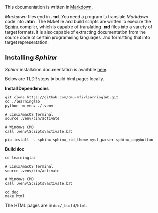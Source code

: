 This documentation is written in [Markdown][url01].

_Markdown_ files end in **.md**. You need a program to translate _Markdown_ code into **.html**. The Makefile and build scripts are written to execute the [Sphinx][url02] compiler, which is capable of translating **.md** files into a variety of target formats. It is also capable of extracting documentation from the source code of certain programming languages, and formatting that into
target representation.

## Installing _Sphinx_

_Sphinx_ installation documentation is available [here][url03].

Below are TLDR steps to build html pages locally.

**Install Dependencies**
```
git clone https://github.com/cmu-mfi/learninglab.git
cd ./learninglab
python -m venv ./.venv

# Linux/macOS Terminal
source .venv/bin/activate

# Windows CMD
call .venv\Scripts\activate.bat

pip install -U sphinx sphinx_rtd_theme myst_parser sphinx_copybutton
```

**Build doc**
```
cd learninglab

# Linux/macOS Terminal
source .venv/bin/activate

# Windows CMD
call .venv\Scripts\activate.bat

cd doc
make html
```

The HTML pages are in `doc/_build/html`.  


[url01]: https://www.markdownguide.org/ "Markdown Homepage"
[url02]: https://www.sphinx-doc.org/ "Sphinx Homepage"
[url03]: https://www.sphinx-doc.org/en/master/usage/installation.html "Sphinx Installation Instructions"

